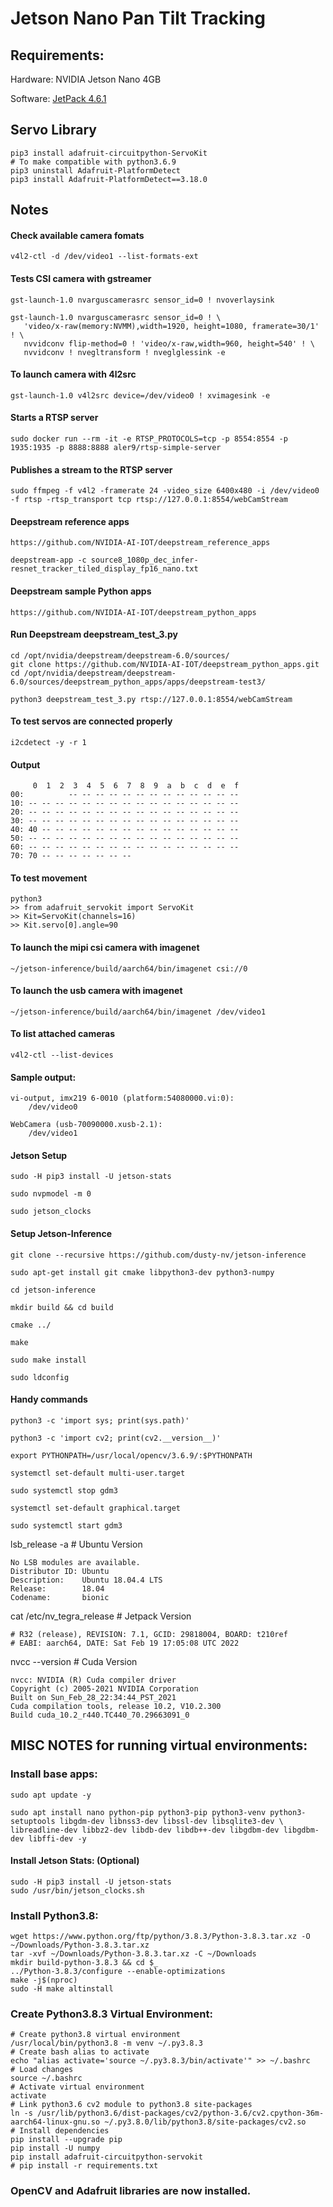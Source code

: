 # Jetson Nano  Pan Tilt Tracking

## Requirements:
Hardware: NVIDIA Jetson Nano 4GB

Software: [JetPack 4.6.1](https://developer.nvidia.com/embedded/downloads/) 

## Servo Library
	pip3 install adafruit-circuitpython-ServoKit
	# To make compatible with python3.6.9
	pip3 uninstall Adafruit-PlatformDetect
	pip3 install Adafruit-PlatformDetect==3.18.0

## Notes

#### Check available camera fomats
	v4l2-ctl -d /dev/video1 --list-formats-ext

#### Tests CSI camera with gstreamer
	gst-launch-1.0 nvarguscamerasrc sensor_id=0 ! nvoverlaysink
	
	gst-launch-1.0 nvarguscamerasrc sensor_id=0 ! \
	   'video/x-raw(memory:NVMM),width=1920, height=1080, framerate=30/1' ! \
	   nvvidconv flip-method=0 ! 'video/x-raw,width=960, height=540' ! \
	   nvvidconv ! nvegltransform ! nveglglessink -e

#### To launch camera with 4l2src
	gst-launch-1.0 v4l2src device=/dev/video0 ! xvimagesink -e

#### Starts a RTSP server
	sudo docker run --rm -it -e RTSP_PROTOCOLS=tcp -p 8554:8554 -p 1935:1935 -p 8888:8888 aler9/rtsp-simple-server

#### Publishes a stream to the RTSP server
	sudo ffmpeg -f v4l2 -framerate 24 -video_size 6400x480 -i /dev/video0 -f rtsp -rtsp_transport tcp rtsp://127.0.0.1:8554/webCamStream
	   
#### Deepstream reference apps
	https://github.com/NVIDIA-AI-IOT/deepstream_reference_apps
	
	deepstream-app -c source8_1080p_dec_infer-resnet_tracker_tiled_display_fp16_nano.txt
	
#### Deepstream sample Python apps
	https://github.com/NVIDIA-AI-IOT/deepstream_python_apps

#### Run Deepstream deepstream_test_3.py
	cd /opt/nvidia/deepstream/deepstream-6.0/sources/
	git clone https://github.com/NVIDIA-AI-IOT/deepstream_python_apps.git
	cd /opt/nvidia/deepstream/deepstream-6.0/sources/deepstream_python_apps/apps/deepstream-test3/
	
	python3 deepstream_test_3.py rtsp://127.0.0.1:8554/webCamStream

#### To test servos are connected properly
	i2cdetect -y -r 1

#### Output
	     0  1  2  3  4  5  6  7  8  9  a  b  c  d  e  f
	00:          -- -- -- -- -- -- -- -- -- -- -- -- -- 
	10: -- -- -- -- -- -- -- -- -- -- -- -- -- -- -- -- 
	20: -- -- -- -- -- -- -- -- -- -- -- -- -- -- -- -- 
	30: -- -- -- -- -- -- -- -- -- -- -- -- -- -- -- -- 
	40: 40 -- -- -- -- -- -- -- -- -- -- -- -- -- -- -- 
	50: -- -- -- -- -- -- -- -- -- -- -- -- -- -- -- -- 
	60: -- -- -- -- -- -- -- -- -- -- -- -- -- -- -- -- 
	70: 70 -- -- -- -- -- -- --

#### To test movement
	python3
	>> from adafruit_servokit import ServoKit
	>> Kit=ServoKit(channels=16)
	>> Kit.servo[0].angle=90

#### To launch the mipi csi camera with imagenet
	~/jetson-inference/build/aarch64/bin/imagenet csi://0

#### To launch the usb camera with imagenet
	~/jetson-inference/build/aarch64/bin/imagenet /dev/video1 

#### To list attached cameras
	v4l2-ctl --list-devices

#### Sample output:
	vi-output, imx219 6-0010 (platform:54080000.vi:0):
		/dev/video0

	WebCamera (usb-70090000.xusb-2.1):
		/dev/video1

#### Jetson Setup
	sudo -H pip3 install -U jetson-stats

	sudo nvpmodel -m 0

	sudo jetson_clocks

#### Setup Jetson-Inference
	git clone --recursive https://github.com/dusty-nv/jetson-inference
	
	sudo apt-get install git cmake libpython3-dev python3-numpy

	cd jetson-inference

	mkdir build && cd build

	cmake ../

	make

	sudo make install

	sudo ldconfig

#### Handy commands

	python3 -c 'import sys; print(sys.path)'

	python3 -c 'import cv2; print(cv2.__version__)'

	export PYTHONPATH=/usr/local/opencv/3.6.9/:$PYTHONPATH

	systemctl set-default multi-user.target

	sudo systemctl stop gdm3

	systemctl set-default graphical.target

	sudo systemctl start gdm3

lsb_release -a # Ubuntu Version

	No LSB modules are available.
	Distributor ID: Ubuntu
	Description:    Ubuntu 18.04.4 LTS
	Release:        18.04
	Codename:       bionic

cat /etc/nv_tegra_release # Jetpack Version

	# R32 (release), REVISION: 7.1, GCID: 29818004, BOARD: t210ref 
	# EABI: aarch64, DATE: Sat Feb 19 17:05:08 UTC 2022

nvcc --version # Cuda Version

	nvcc: NVIDIA (R) Cuda compiler driver
	Copyright (c) 2005-2021 NVIDIA Corporation
	Built on Sun_Feb_28_22:34:44_PST_2021
	Cuda compilation tools, release 10.2, V10.2.300
	Build cuda_10.2_r440.TC440_70.29663091_0

## MISC NOTES for running virtual environments:

### Install base apps:

	sudo apt update -y

	sudo apt install nano python-pip python3-pip python3-venv python3-setuptools libgdm-dev libnss3-dev libssl-dev libsqlite3-dev \
	libreadline-dev libbz2-dev libdb-dev libdb++-dev libgdbm-dev libgdbm-dev libffi-dev -y

#### Install Jetson Stats: (Optional)

	sudo -H pip3 install -U jetson-stats
	sudo /usr/bin/jetson_clocks.sh

### Install Python3.8:

	wget https://www.python.org/ftp/python/3.8.3/Python-3.8.3.tar.xz -O ~/Downloads/Python-3.8.3.tar.xz
	tar -xvf ~/Downloads/Python-3.8.3.tar.xz -C ~/Downloads
	mkdir build-python-3.8.3 && cd $_
	../Python-3.8.3/configure --enable-optimizations
	make -j$(nproc)
	sudo -H make altinstall

### Create Python3.8.3 Virtual Environment:

	# Create python3.8 virtual environment
	/usr/local/bin/python3.8 -m venv ~/.py3.8.3
	# Create bash alias to activate
	echo "alias activate='source ~/.py3.8.3/bin/activate'" >> ~/.bashrc
	# Load changes
	source ~/.bashrc
	# Activate virtual environment
	activate
	# Link python3.6 cv2 module to python3.8 site-packages
	ln -s /usr/lib/python3.6/dist-packages/cv2/python-3.6/cv2.cpython-36m-aarch64-linux-gnu.so ~/.py3.8.0/lib/python3.8/site-packages/cv2.so
	# Install dependencies
	pip install --upgrade pip
	pip install -U numpy 
	pip install adafruit-circuitpython-servokit
	# pip install -r requirements.txt

### OpenCV and Adafruit libraries are now installed. 
